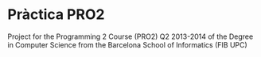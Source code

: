 # Pràctica PRO2

Project for the Programming 2 Course (PRO2) Q2 2013-2014 of the Degree in Computer Science from the Barcelona School of Informatics (FIB UPC)
